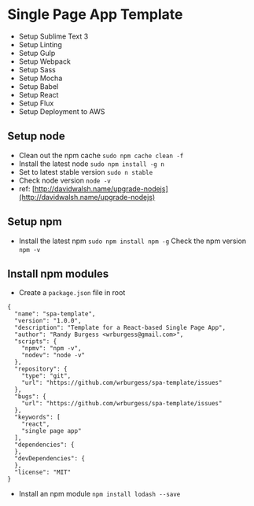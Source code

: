 # Single Page App Template

* Setup Sublime Text 3
* Setup Linting
* Setup Gulp
* Setup Webpack
* Setup Sass
* Setup Mocha
* Setup Babel
* Setup React
* Setup Flux
* Setup Deployment to AWS

## Setup node

* Clean out the npm cache `sudo npm cache clean -f`
* Install the latest node `sudo npm install -g n`
* Set to latest stable version `sudo n stable`
* Check node version `node -v`
* ref: [http://davidwalsh.name/upgrade-nodejs](http://davidwalsh.name/upgrade-nodejs)

## Setup npm

* Install the latest npm `sudo npm install npm -g`
 Check the npm version `npm -v`

## Install npm modules

* Create a `package.json` file in root

```
{
  "name": "spa-template",
  "version": "1.0.0",
  "description": "Template for a React-based Single Page App",
  "author": "Randy Burgess <wrburgess@gmail.com>",
  "scripts": {
    "npmv": "npm -v",
    "nodev": "node -v"
  },
  "repository": {
    "type": "git",
    "url": "https://github.com/wrburgess/spa-template/issues"
  },
  "bugs": {
    "url": "https://github.com/wrburgess/spa-template/issues"
  },
  "keywords": [
    "react",
    "single page app"
  ],
  "dependencies": {
  },
  "devDependencies": {
  },
  "license": "MIT"
}
```

* Install an npm module `npm install lodash --save`


